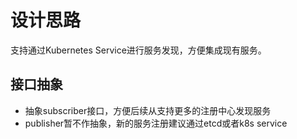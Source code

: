 # 设计思路
支持通过Kubernetes Service进行服务发现，方便集成现有服务。

## 接口抽象
- 抽象subscriber接口，方便后续从支持更多的注册中心发现服务
- publisher暂不作抽象，新的服务注册建议通过etcd或者k8s service